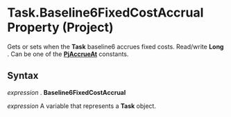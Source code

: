 
# Task.Baseline6FixedCostAccrual Property (Project)

Gets or sets when the  **Task** baseline6 accrues fixed costs. Read/write **Long** . Can be one of the **[PjAccrueAt](a86ac41f-9b7c-dd20-6d41-131b1c96af6b.md)** constants.


## Syntax

 _expression_ . **Baseline6FixedCostAccrual**

 _expression_ A variable that represents a **Task** object.

